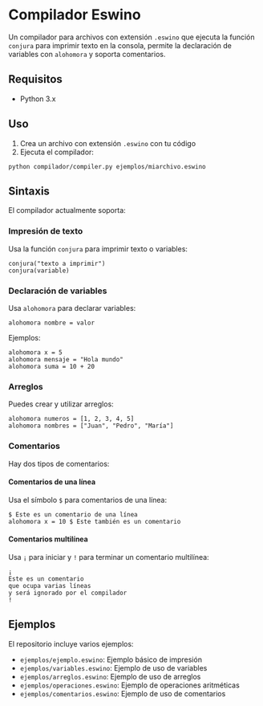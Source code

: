 # Compilador Eswino

Un compilador para archivos con extensión `.eswino` que ejecuta la función `conjura` para imprimir texto en la consola, permite la declaración de variables con `alohomora` y soporta comentarios.

## Requisitos

- Python 3.x

## Uso

1. Crea un archivo con extensión `.eswino` con tu código
2. Ejecuta el compilador:

```
python compilador/compiler.py ejemplos/miarchivo.eswino
```

## Sintaxis

El compilador actualmente soporta:

### Impresión de texto
Usa la función `conjura` para imprimir texto o variables:

```
conjura("texto a imprimir")
conjura(variable)
```

### Declaración de variables
Usa `alohomora` para declarar variables:

```
alohomora nombre = valor
```

Ejemplos:
```
alohomora x = 5
alohomora mensaje = "Hola mundo"
alohomora suma = 10 + 20
```

### Arreglos
Puedes crear y utilizar arreglos:

```
alohomora numeros = [1, 2, 3, 4, 5]
alohomora nombres = ["Juan", "Pedro", "María"]
```

### Comentarios
Hay dos tipos de comentarios:

#### Comentarios de una línea
Usa el símbolo `$` para comentarios de una línea:

```
$ Este es un comentario de una línea
alohomora x = 10 $ Este también es un comentario
```

#### Comentarios multilínea
Usa `¡` para iniciar y `!` para terminar un comentario multilínea:

```
¡
Este es un comentario
que ocupa varias líneas
y será ignorado por el compilador
!
```

## Ejemplos

El repositorio incluye varios ejemplos:

- `ejemplos/ejemplo.eswino`: Ejemplo básico de impresión
- `ejemplos/variables.eswino`: Ejemplo de uso de variables
- `ejemplos/arreglos.eswino`: Ejemplo de uso de arreglos
- `ejemplos/operaciones.eswino`: Ejemplo de operaciones aritméticas
- `ejemplos/comentarios.eswino`: Ejemplo de uso de comentarios 